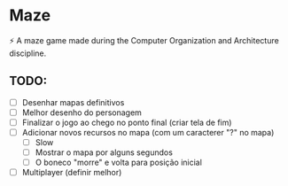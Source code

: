 # Maze

⚡ A maze game made during the Computer Organization and Architecture discipline.

## TODO:
- [ ] Desenhar mapas definitivos
- [ ] Melhor desenho do personagem
- [ ] Finalizar o jogo ao chego no ponto final (criar tela de fim)
- [ ] Adicionar novos recursos no mapa (com um caracterer "?" no mapa)
    - [ ] Slow
    - [ ] Mostrar o mapa por alguns segundos
    - [ ] O boneco "morre" e volta para posição inicial 
- [ ] Multiplayer (definir melhor)

